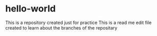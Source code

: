 # hello-world
This is a repository created just for practice
This is a read me edit file created to learn about the branches of the repositary
